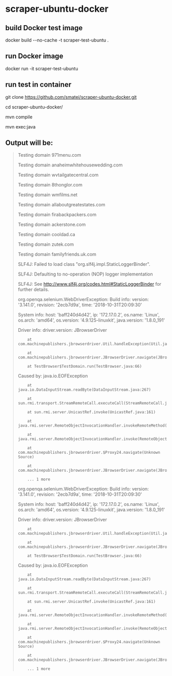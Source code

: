 # scraper-ubuntu-docker

## build Docker test image

docker build --no-cache -t scraper-test-ubuntu .

## run Docker image

docker run -it scraper-test-ubuntu

## run test in container

git clone https://github.com/smatei/scraper-ubuntu-docker.git

cd scraper-ubuntu-docker/

mvn compile

mvn exec:java

## Output will be:

> Testing domain 971menu.com
>
> Testing domain anaheimwhitehousewedding.com
>
> Testing domain wvtailgatecentral.com
>
> Testing domain 8thonglor.com
>
> Testing domain wmfilms.net
>
> Testing domain allaboutgreatestates.com
>
> Testing domain firabackpackers.com
>
> Testing domain ackerstone.com
>
> Testing domain cooldad.ca
>
> Testing domain zutek.com
>
> Testing domain familyfriends.uk.com
>
> SLF4J: Failed to load class "org.slf4j.impl.StaticLoggerBinder".
>
> SLF4J: Defaulting to no-operation (NOP) logger implementation
>
> SLF4J: See http://www.slf4j.org/codes.html#StaticLoggerBinder for further details.
>
> org.openqa.selenium.WebDriverException: Build info: version: '3.141.0', revision: '2ecb7d9a', time: '2018-10-31T20:09:30'
>
> System info: host: 'baff240d4d42', ip: '172.17.0.2', os.name: 'Linux', os.arch: 'amd64', os.version: '4.9.125-linuxkit', java.version: '1.8.0_191'
>
> Driver info: driver.version: JBrowserDriver
>
>         at com.machinepublishers.jbrowserdriver.Util.handleException(Util.java:136)
>
>         at com.machinepublishers.jbrowserdriver.JBrowserDriver.navigate(JBrowserDriver.java:1131)
>
>         at TestBrowser$TestDomain.run(TestBrowser.java:66)
>
> Caused by: java.io.EOFException
>
>         at java.io.DataInputStream.readByte(DataInputStream.java:267)
>
>         at sun.rmi.transport.StreamRemoteCall.executeCall(StreamRemoteCall.java:222)
>
>         at sun.rmi.server.UnicastRef.invoke(UnicastRef.java:161)
>
>         at java.rmi.server.RemoteObjectInvocationHandler.invokeRemoteMethod(RemoteObjectInvocationHandler.java:227)
>
>         at java.rmi.server.RemoteObjectInvocationHandler.invoke(RemoteObjectInvocationHandler.java:179)
>
>         at com.machinepublishers.jbrowserdriver.$Proxy24.navigate(Unknown Source)
>
>         at com.machinepublishers.jbrowserdriver.JBrowserDriver.navigate(JBrowserDriver.java:1124)
>
>         ... 1 more
>
> org.openqa.selenium.WebDriverException: Build info: version: '3.141.0', revision: '2ecb7d9a', time: '2018-10-31T20:09:30'
>
> System info: host: 'baff240d4d42', ip: '172.17.0.2', os.name: 'Linux', os.arch: 'amd64', os.version: '4.9.125-linuxkit', java.version: '1.8.0_191'
>
> Driver info: driver.version: JBrowserDriver
>
>         at com.machinepublishers.jbrowserdriver.Util.handleException(Util.java:136)
>
>         at com.machinepublishers.jbrowserdriver.JBrowserDriver.navigate(JBrowserDriver.java:1131)
>
>         at TestBrowser$TestDomain.run(TestBrowser.java:66)
>
> Caused by: java.io.EOFException
>
>         at java.io.DataInputStream.readByte(DataInputStream.java:267)
>
>         at sun.rmi.transport.StreamRemoteCall.executeCall(StreamRemoteCall.java:222)
>
>         at sun.rmi.server.UnicastRef.invoke(UnicastRef.java:161)
>
>         at java.rmi.server.RemoteObjectInvocationHandler.invokeRemoteMethod(RemoteObjectInvocationHandler.java:227)
>
>         at java.rmi.server.RemoteObjectInvocationHandler.invoke(RemoteObjectInvocationHandler.java:179)
>
>         at com.machinepublishers.jbrowserdriver.$Proxy24.navigate(Unknown Source)
>
>         at com.machinepublishers.jbrowserdriver.JBrowserDriver.navigate(JBrowserDriver.java:1124)
>
>         ... 1 more
